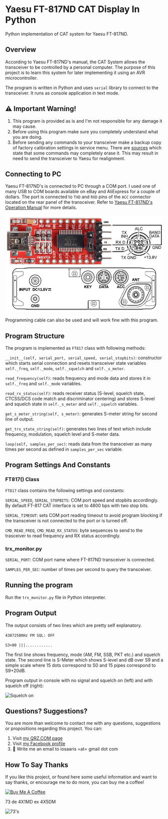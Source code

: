 # Yaesu FT-817ND CAT Display In Python
Python implementation of CAT system for Yaesu FT-817ND.

## Overview
According to Yaesu FT-817ND's manual, the CAT System allows the transceiver to be controlled by a personal computer. The purpose of this project is to learn this system for later implementing it using an AVR microcontroller.

The program is written in Python and uses ```serial``` library to connect to the transceiver. It runs as console application in text mode.

## :warning: Important Warning!

1. This program is provided as is and I'm not responsible for any damage it may cause.
2. Before using this program make sure you completely understand what you are doing.
3. Before sending any commands to your transceiver make a backup copy of factory calibration settings in service menu. There are [sources](http://www.ka7oei.com/ft817_meow.html) which state that some commands may completely erase it. This may result in need to send the transceiver to Yaesu for realignment.

## Connecting to PC

Yaesu FT-817ND's is connected to PC through a COM port. I used one of many USB to COM boards available on eBay and AliExpress for a couple of dollars. The port is connected to ```TXD``` and ```RXD``` pins of the ```ACC``` connector located on the rear panel of the transceiver. Refer to [Yaesu FT-817ND's Operation Manual](http://www.yaesu.co.uk/files/FT-817ND_Operating%20Manual.pdf) for more details.

![ACC plug](https://raw.githubusercontent.com/4x1md/ft817_cat_python/master/images/ft817_connection.png)

Programming cable can also be used and will work fine with this program.

## Program Structure

The program is implemented as ```FT817``` class with following methods:

```__init__(self, serial_port, serial_speed, serial_stopbits)```: constructor which starts serial connection and resets transceiver state variables ```self._freq```, ```self._mode```, ```self._squelch``` and ```self._s_meter```.

```read_frequency(self)```: reads frequency and mode data and stores it in ```self._freq``` and ```self._mode``` variables.

```read_rx_status(self)```: reads receiver status (S-level, squelch state, CTCSS/DCS code match and discriminator centering) and stores S-level and squelch state in ```self._s_meter``` and ```self._squelch``` variables.

```get_s_meter_string(self, s_meter)```: generates S-meter string for second line of output.

```get_trx_state_string(self)```: generates two lines of text which include frequency, modulation, squelch level and S-meter data.

```loop(self, samples_per_sec)```: reads data from the transceiver as many times per second as defined in ```samples_per_sec``` variable.

## Program Settings And Constants

### FT817() Class

```FT817``` class contains the following settings and constants:

```SERIAL_SPEED```, ```SERIAL_STOPBITS```: COM port speed and stopbits accordingly. By default FT-817 CAT interface is set to 4800 bps with two stop bits.

```SERIAL_TIMEOUT```: sets COM port reading timeout to avoid program blocking if the transceiver is not connected to the port or is turned off.

```CMD_READ_FREQ```, ```CMD_READ_RX_STATUS```: byte sequences to send to the trasceiver to read frequency and RX status accordingly.

### trx_monitor.py

```SERIAL_PORT```: COM port name where FT-817ND transceiver is connected.

```SAMPLES_PER_SEC```: number of times per second to query the transceiver.

## Running the program

Run the ```trx_monitor.py``` file in Python interpreter.

## Program Output

The output consists of two lines which are pretty self explanatory.

```43872500Hz FM SQL: OFF```

```S3+00 |||............```

The first line shows frequency, mode (AM, FM, SSB, PKT etc.) and squelch state. The second line is S-Meter which shows S-level and dB over S9 and a simple scale where 15 dots correspond to S0 and 15 pipes correspond to S9+20dB.

Program output in console with no signal and squelch on (left) and with squelch off (right):

![Squelch on](https://raw.githubusercontent.com/4x1md/ft817_cat_python/master/images/ft817_cat_output.png)

## Questions? Suggestions?
You are more than welcome to contact me with any questions, suggestions or propositions regarding this project. You can:

1. Visit [my QRZ.COM page](https://www.qrz.com/db/4X1MD)
2. Visit [my Facebook profile](https://www.facebook.com/Dima.Meln)
3. :email: Write me an email to iosaaris =at= gmail dot com

## How To Say Thanks

If you like this project, or found here some useful information and want to say thanks, or encourage me to do more, you can buy me a coffee!

<a href="https://www.buymeacoffee.com/4x1md" target="_blank"><img src="https://cdn.buymeacoffee.com/buttons/default-orange.png" alt="Buy Me A Coffee" height="41" width="174"></a>

73 de 4X1MD ex 4X5DM

![73's](https://raw.githubusercontent.com/4x1md/ft817_cat_python/master/images/73s.jpg)

